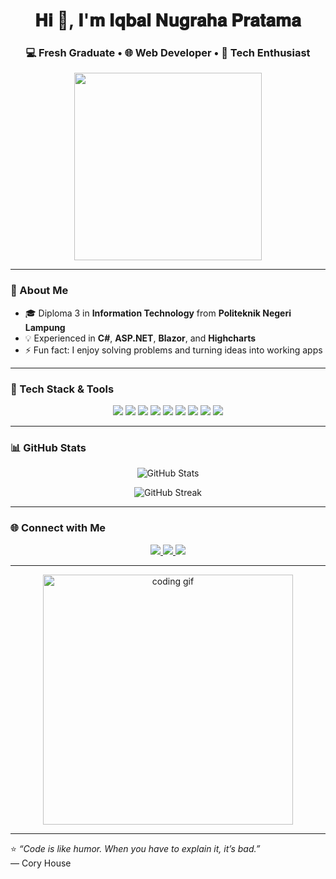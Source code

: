 <!-- Profil GitHub Iqbal Nugraha Pratama -->

<h1 align="center">𝐇𝐢 👋, 𝐈'𝐦 𝐈𝐪𝐛𝐚𝐥 𝐍𝐮𝐠𝐫𝐚𝐡𝐚 𝐏𝐫𝐚𝐭𝐚𝐦𝐚</h1>

<h3 align="center">
  <b>💻 Fresh Graduate</b> • <b>🌐 Web Developer</b> • <b>🚀 Tech Enthusiast</b>
</h3>

<p align="center">
  <img src="https://media2.giphy.com/media/v1.Y2lkPTc5MGI3NjExbmk0MjczZG80bXhvZW8yam1peXg4MjBqOXhjb3c5Mno2dDJpYnl0NyZlcD12MV9pbnRlcm5hbF9naWZfYnlfaWQmY3Q9Zw/6yU7IF9L3950A/giphy.gif" width="300"/>
</p>

---

### 🚀 About Me

-   🎓 Diploma 3 in **Information Technology** from **Politeknik Negeri Lampung**
-   💡 Experienced in **C#**, **ASP.NET**, **Blazor**, and **Highcharts**
-   ⚡ Fun fact: I enjoy solving problems and turning ideas into working apps

---

### 🧰 Tech Stack & Tools

<p align="center">
  <img src="https://img.shields.io/badge/C%23-239120?style=for-the-badge&logo=c-sharp&logoColor=white"/>
  <img src="https://img.shields.io/badge/.NET-512BD4?style=for-the-badge&logo=dotnet&logoColor=white"/>
  <img src="https://img.shields.io/badge/Blazor-5C2D91?style=for-the-badge&logo=blazor&logoColor=white"/>
  <img src="https://img.shields.io/badge/PHP-777BB4?style=for-the-badge&logo=php&logoColor=white"/>
  <img src="https://img.shields.io/badge/CodeIgniter%204-EF4223?style=for-the-badge&logo=codeigniter&logoColor=white"/>
  <img src="https://img.shields.io/badge/HTML5-E34F26?style=for-the-badge&logo=html5&logoColor=white"/>
  <img src="https://img.shields.io/badge/Highcharts-005C97?style=for-the-badge&logo=highcharts&logoColor=white"/>
  <img src="https://img.shields.io/badge/PostgreSQL-336791?style=for-the-badge&logo=postgresql&logoColor=white"/>
  <img src="https://img.shields.io/badge/SQL-00758F?style=for-the-badge&logo=database&logoColor=white"/>
</p>

---

### 📊 GitHub Stats

<p align="center">
  <img src="https://github-readme-stats.vercel.app/api?username=iqbalnugrahap&show_icons=true&theme=tokyonight" alt="GitHub Stats" />
</p>

<p align="center">
  <img src="https://github-readme-streak-stats.herokuapp.com/?user=iqbalnugrahap&theme=tokyonight" alt="GitHub Streak" />
</p>

---

### 🌐 Connect with Me

<p align="center">
  <a href="https://www.linkedin.com/in/iqbal-nugraha-pratama-01972a385/" target="_blank">
    <img src="https://img.shields.io/badge/LinkedIn-0077B5?style=for-the-badge&logo=linkedin&logoColor=white"/>
  </a>
  <a href="mailto:iqbalnugrahapratama@gmail.com">
    <img src="https://img.shields.io/badge/Gmail-D14836?style=for-the-badge&logo=gmail&logoColor=white"/>
  </a>
  <a href="https://iqbalnugrahapratama.github.io/Portofolio/" target="_blank">
    <img src="https://img.shields.io/badge/Portfolio-24292F?style=for-the-badge&logo=githubpages&logoColor=white"/>
  </a>
</p>

---

<p align="center">
  <img src="https://media.giphy.com/media/qgQUggAC3Pfv687qPC/giphy.gif" width="400" alt="coding gif"/>
</p>

---

⭐️ _“Code is like humor. When you have to explain it, it’s bad.”_  
— Cory House
